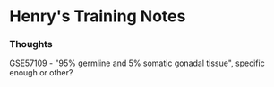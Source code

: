 Henry's Training Notes
======================

### Thoughts

GSE57109 - "95% germline and 5% somatic gonadal tissue", specific enough or other?